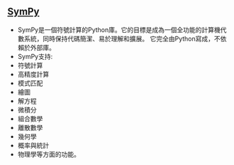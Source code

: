  ## [SymPy](https://zh.wikipedia.org/wiki/SymPy)
 - SymPy是一個符號計算的Python庫。它的目標是成為一個全功能的計算機代數系統，同時保持代碼簡潔、易於理解和擴展。
   它完全由Python寫成，不依賴於外部庫。
 - SymPy支持:
 - 符號計算
 - 高精度計算
 - 模式匹配
 - 繪圖
 - 解方程
 - 微積分
 - 組合數學
 - 離散數學
 - 幾何學
 - 概率與統計
 - 物理學等方面的功能。





